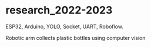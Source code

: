 # research_2022-2023
ESP32, Arduino, YOLO, Socket, UART, Roboflow.

Robotic arm collects plastic bottles using computer vision
